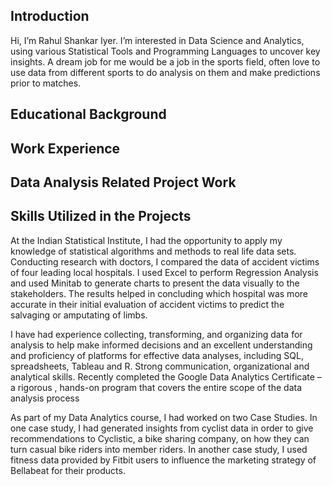 ## Introduction

Hi, I’m Rahul Shankar Iyer. I’m interested in Data Science and Analytics, using various Statistical Tools and Programming Languages to uncover key insights. A dream job for me would be a job in the sports field, often love to use data from different sports to do analysis on them and make predictions prior to matches.

## Educational Background

## Work Experience

## Data Analysis Related Project Work

## Skills Utilized in the Projects

At the Indian Statistical Institute, I had the opportunity to apply my knowledge of statistical algorithms and methods to real life data sets. Conducting research with doctors, I compared the data of accident victims of four leading local hospitals. I used Excel to perform Regression Analysis and used Minitab to generate charts to present the data visually to the stakeholders. The results helped in concluding which hospital was more accurate in their initial evaluation of accident victims to predict the salvaging or amputating of limbs.

I have had experience collecting, transforming, and organizing data for analysis to help make informed decisions and an excellent understanding and proficiency of platforms for effective data analyses, including SQL, spreadsheets, Tableau and R. Strong communication, organizational and analytical skills. Recently completed the Google Data Analytics Certificate – a rigorous , hands-on program that covers the entire scope of the data analysis process

As part of my Data Analytics course, I had worked on two Case Studies. In one case study, I had generated insights from cyclist data in order to give recommendations to Cyclistic, a bike sharing company, on how they can turn casual bike riders into member riders. In another case study, I used fitness data provided by Fitbit users to influence the marketing strategy of Bellabeat for their products. 

<!---
rahulshankariyer/rahulshankariyer is a ✨ special ✨ repository because its `README.md` (this file) appears on your GitHub profile.
You can click the Preview link to take a look at your changes.
--->

